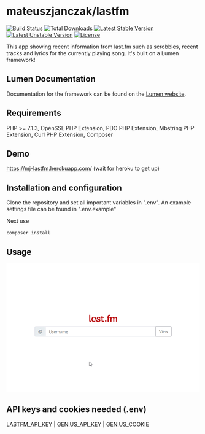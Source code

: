 #  mateuszjanczak/lastfm
[![Build Status](https://travis-ci.org/laravel/lumen-framework.svg)](https://travis-ci.org/laravel/lumen-framework)
[![Total Downloads](https://poser.pugx.org/laravel/lumen-framework/d/total.svg)](https://packagist.org/packages/laravel/lumen-framework)
[![Latest Stable Version](https://poser.pugx.org/laravel/lumen-framework/v/stable.svg)](https://packagist.org/packages/laravel/lumen-framework)
[![Latest Unstable Version](https://poser.pugx.org/laravel/lumen-framework/v/unstable.svg)](https://packagist.org/packages/laravel/lumen-framework)
[![License](https://poser.pugx.org/laravel/lumen-framework/license.svg)](https://packagist.org/packages/laravel/lumen-framework)

This app showing recent information from last.fm such as scrobbles, recent tracks and lyrics for the currently playing song. It's built on a Lumen framework!

## Lumen Documentation

Documentation for the framework can be found on the [Lumen website](https://lumen.laravel.com/docs).

## Requirements

PHP >= 7.1.3, OpenSSL PHP Extension, PDO PHP Extension, Mbstring PHP Extension, Curl PHP Extension, Composer

## Demo

https://mj-lastfm.herokuapp.com/ (wait for heroku to get up)

## Installation and configuration

Clone the repository and set all important variables in ".env". An example settings file can be found in ".env.example"

Next use
```
composer install
```

## Usage

![PREVIEW](docs/preview.gif)

## API keys and cookies needed (.env)

[LASTFM_API_KEY](https://www.last.fm/api/) |
[GENIUS_API_KEY](https://docs.genius.com/) |
[GENIUS_COOKIE](https://genius.com/login)
